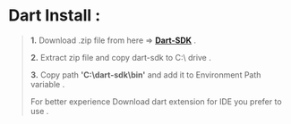 # Dart Install :

> **1.** Download .zip file from here => [**Dart-SDK**](https://dev.dart-sdk/get-dart/archive) .
>
> **2.** Extract zip file and copy dart-sdk to C:\ drive .
>
> **3.** Copy path **'C:\dart-sdk\bin'** and add it to Environment Path variable .
>
> For better experience Download dart extension for IDE you prefer to use .